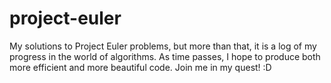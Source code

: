 project-euler
=============

My solutions to Project Euler problems, but more than that, it is a log of my progress in the world of algorithms. As time passes, I hope to produce both more efficient and more beautiful code. Join me in my quest! :D
